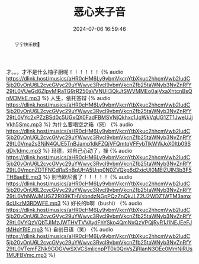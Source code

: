 ﻿---
title: 恶心夹子音
tags:
  - 录音
categories:
  - 乱唱乱配
mathjax: true
abbrlink: 11cdb94c
date: 2024-07-06 16:59:46
description: 有暗号才能进😋
password: 0721
abstract: 宁宁快乐数🥵 #密码框提示信息
wrong_pass_message: 杂鱼~ #密码错误提示信息
---
才。。。才不是什么柚子厨呢！！！！！！
{% audio https://dlink.host/musics/aHR0cHM6Ly9vbmVkcnYtbXkuc2hhcmVwb2ludC5jb20vOnU6L2cvcGVyc29uYWwvc3Rvcl9vbmVkcnZfb25taWNyb3NvZnRfY29tL0VUeGd6ZlpvMlRaTG9rR250aVVNUll3QkJtSWVMMEo0ajVxaXhtcnBsQnM3MkE.mp3 %}
人生，依托答辩
{% audio https://dlink.host/musics/aHR0cHM6Ly9vbmVkcnYtbXkuc2hhcmVwb2ludC5jb20vOnU6L2cvcGVyc29uYWwvc3Rvcl9vbmVkcnZfb25taWNyb3NvZnRfY29tL0VYc2xPZzBSd0c5UGxQX0FadFBMSVNjQkhxc1JqWkVqUG1ZT1JweUJjVkh5Smc.mp3 %}
为什么要唱空之箱（怒）
{% audio https://dlink.host/musics/aHR0cHM6Ly9vbmVkcnYtbXkuc2hhcmVwb2ludC5jb20vOnU6L2cvcGVyc29uYWwvc3Rvcl9vbmVkcnZfb25taWNyb3NvZnRfY29tL0Vma2s3NjN4QUE5TnBJamp1dkFZQjVFQmtqVFFybTlkWWJoX0Itb09SdDk1dmc.mp3 %}
玛德，对自己心动了，操
{% audio https://dlink.host/musics/aHR0cHM6Ly9vbmVkcnYtbXkuc2hhcmVwb2ludC5jb20vOnU6L2cvcGVyc29uYWwvc3Rvcl9vbmVkcnZfb25taWNyb3NvZnRfY29tL0VmcnZDTFNCdi1aSnBqUHA5Unp0N0ZVQkp6d2xicUI0MElZUlN3b3F5THBaeEE.mp3 %}
别当欧尼酱了！！！！！
{% audio https://dlink.host/musics/aHR0cHM6Ly9vbmVkcnYtbXkuc2hhcmVwb2ludC5jb20vOnU6L2cvcGVyc29uYWwvc3Rvcl9vbmVkcnZfb25taWNyb3NvZnRfY29tL0VhNWJMUGZ2R09KTHVsbndzNGpPQzZnQkJLZ2U2WDZ1WTM3amx6cUkzM3RDWFE.mp3 %}
好长的b啊（bushi）
{% audio https://dlink.host/musics/aHR0cHM6Ly9vbmVkcnYtbXkuc2hhcmVwb2ludC5jb20vOnU6L2cvcGVyc29uYWwvc3Rvcl9vbmVkcnZfb25taWNyb3NvZnRfY29tL0VYQzVQbTJIMzJWTHVTVVAydFhYSko4QmNxQzVPQjRyR1J1NEJEeFJtMHpYRlE.mp3 %}
自创日语（笑）
{% audio https://dlink.host/musics/aHR0cHM6Ly9vbmVkcnYtbXkuc2hhcmVwb2ludC5jb20vOnU6L2cvcGVyc29uYWwvc3Rvcl9vbmVkcnZfb25taWNyb3NvZnRfY29tL0VTemFZNk9GOGVwSXVCSmljcnpPT0k0QnVsZjRIanN3OEc0MmNiRUs1MUFBVmc.mp3 %}